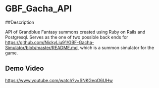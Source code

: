 # GBF_Gacha_API

##Description

API of Grandblue Fantasy summons created using Ruby on Rails and Postgresql.
Serves as the one of two possible back ends for https://github.com/NickyLiu91/GBF-Gacha-Simulator/blob/master/README.md, which is a summon simulator for the game.

## Demo Video
https://www.youtube.com/watch?v=SNKGeqO6UHw
